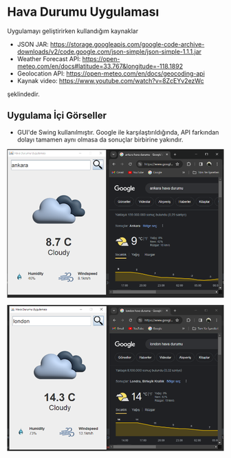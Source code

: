 # Hava Durumu Uygulaması
Uygulamayı geliştirirken kullandığım kaynaklar
- JSON JAR: https://storage.googleapis.com/google-code-archive-downloads/v2/code.google.com/json-simple/json-simple-1.1.1.jar
- Weather Forecast API: https://open-meteo.com/en/docs#latitude=33.767&longitude=-118.1892
- Geolocation API: https://open-meteo.com/en/docs/geocoding-api
- Kaynak video: https://www.youtube.com/watch?v=8ZcEYv2ezWc
  
şeklindedir.

## Uygulama İçi Görseller
- GUI'de Swing kullanılmıştır. Google ile karşılaştırıldığında, API farkından dolayı tamamen aynı olmasa da sonuçlar birbirine yakındır.


![SS1](https://github.com/AMRSCDL/weatherApp/blob/main/ss/1ss.png)

![SS2](https://github.com/AMRSCDL/weatherApp/blob/main/ss/ss.png)
